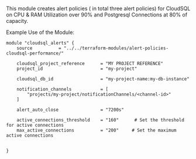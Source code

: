 This module creates alert policies ( in total three alert policies) for CloudSQL on CPU & RAM Utilization over 90% and Postgresql Connections at 80% of capacity.

Example Use of the Module:

```
module "cloudsql_alerts" {
    source          = "../../terraform-modules/alert-policies-cloudsql-performance/"

    cloudsql_project_reference      = "MY PROJECT REFERENCE"
    project_id                      = "my-project"

    cloudsql_db_id                  = "my-project-name:my-db-instance"

    notification_channels           = [
        "projects/my-project/notificationChannels/<channel-id>"
    ]

    alert_auto_close                = "7200s"

    active_connections_threshold    = "160"      # Set the threshold for active connections
    max_active_connections          = "200"     # Set the maximum active connections


}
```